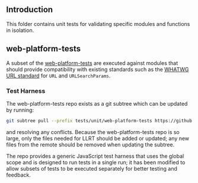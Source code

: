 ## Introduction

This folder contains unit tests for validating specific modules and functions in
isolation.

## web-platform-tests

A subset of the [web-platform-tests](https://github.com/web-platform-tests/wpt)
are executed against modules that should provide compatibility with existing
standards such as the [WHATWG URL standard](https://url.spec.whatwg.org/) for
`URL` and `URLSearchParams`.

### Test Harness

The web-platform-tests repo exists as a git subtree which can be updated by
running:

```sh
git subtree pull --prefix tests/unit/web-platform-tests https://github.com/web-platform-tests/wpt.git master --squash
```

and resolving any conflicts. Because the web-platform-tests repo is so large,
only the files needed for LLRT should be added or updated; any new files from
the remote should be removed when updating the subtree.

The repo provides a generic JavaScript test harness that uses the global scope
and is designed to run tests in a single run; it has been modified to allow
subsets of tests to be executed separately for better testing and feedback.
